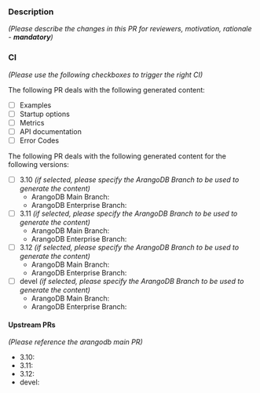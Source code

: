 ### Description

*(Please describe the changes in this PR for reviewers, motivation, rationale - **mandatory**)*

### CI

*(Please use the following checkboxes to trigger the right CI)*

The following PR deals with the following generated content:

- [ ] Examples
- [ ] Startup options
- [ ] Metrics
- [ ] API documentation
- [ ] Error Codes

The following PR deals with the following generated content for the following versions:

- [ ] 3.10  *(if selected, please specify the ArangoDB Branch to be used to generate the content)*
  - ArangoDB Main Branch: 
  - ArangoDB Enterprise Branch:
- [ ] 3.11  *(if selected, please specify the ArangoDB Branch to be used to generate the content)*
  - ArangoDB Main Branch: 
  - ArangoDB Enterprise Branch:
- [ ] 3.12  *(if selected, please specify the ArangoDB Branch to be used to generate the content)*
  - ArangoDB Main Branch: 
  - ArangoDB Enterprise Branch:
- [ ] devel  *(if selected, please specify the ArangoDB Branch to be used to generate the content)*
  - ArangoDB Main Branch: 
  - ArangoDB Enterprise Branch:


#### Upstream PRs

*(Please reference the arangodb main PR)*

- 3.10: 
- 3.11:
- 3.12:
- devel:

